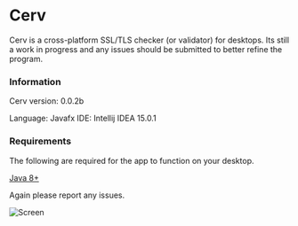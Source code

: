 # Cerv #

Cerv is a cross-platform SSL/TLS checker (or validator) for desktops.
Its still a work in progress and any issues should be submitted to better refine the program.

### Information ###
Cerv version: 0.0.2b

Language: Javafx
IDE: Intellij IDEA 15.0.1


### Requirements ###
The following are required for the app to function on your desktop.

[Java 8+](https://www.java.com/en/)

Again please report any issues.

![Screen](http://i.imgur.com/qT9ub0i.png)